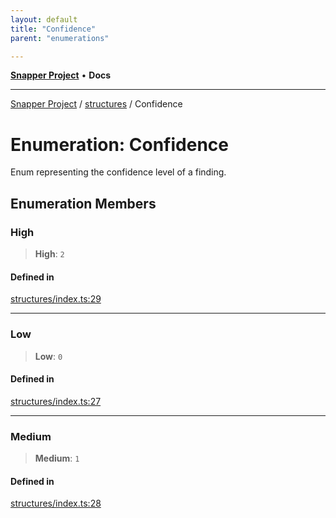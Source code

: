```yaml
---
layout: default
title: "Confidence"
parent: "enumerations"

---
```

[**Snapper Project**](../../README.md) • **Docs**

***

[Snapper Project](../../README.md) / [structures](../README.md) / Confidence

# Enumeration: Confidence

Enum representing the confidence level of a finding.

## Enumeration Members

### High

> **High**: `2`

#### Defined in

[structures/index.ts:29](https://github.com/asifqatar/Snapper/blob/cfd7a260bee159bf16963ac0f765d267e9b98d84/structures/index.ts#L29)

***

### Low

> **Low**: `0`

#### Defined in

[structures/index.ts:27](https://github.com/asifqatar/Snapper/blob/cfd7a260bee159bf16963ac0f765d267e9b98d84/structures/index.ts#L27)

***

### Medium

> **Medium**: `1`

#### Defined in

[structures/index.ts:28](https://github.com/asifqatar/Snapper/blob/cfd7a260bee159bf16963ac0f765d267e9b98d84/structures/index.ts#L28)
